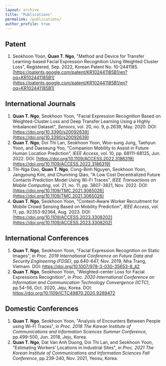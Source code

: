 ```yaml
---
layout: archive
title: "Publications"
permalink: /publications/
author_profile: true
---
```


## Patent
1. Seokhoon Yoon, **Quan T. Ngo**, "Method and Device for Transfer Learning-based Facial Expression Recognition Using Weighted Cluster Loss", Registered, Sep. 2022, Korean Patent No. 10-2441185. [https://patents.google.com/patent/KR102441185B1/en?oq=KR102441185B1](https://patents.google.com/patent/KR102441185B1/en?oq=KR102441185B1)
   
## International Journals
1. **Quan T. Ngo**, Seokhoon Yoon, "Facial Expression Recognition Based on Weighted-Cluster Loss and Deep Transfer Learning Using a Highly Imbalanced Dataset", *Sensors*, vol. 20, no. 9, p.2639, May. 2020. DOI: [https://doi.org/10.3390/s20092639](https://doi.org/10.3390/s20092639)
2. **Quan T. Ngo**, Doi Thi Lan, Seokhoon Yoon, Woo-sung Jung, Taehyun Yoon, and Daeseung Yoo, "Companion Mobility to Assist in Future Human Location Prediction", *IEEE Access*, vol. 10, pp. 68111-68125, Jun. 2022. DOI: [https://doi.org/10.1109/ACCESS.2022.3186319](https://doi.org/10.1109/ACCESS.2022.3186319)
3. Thi-Nga Dao, **Quan T. Ngo**, Cong-Binh Nguyen, Seokhoon Yoon, Jangyoung Kim, and Chunming Qiao, "A Low Cost Decentralized Future Contacts Prediction Model Using Wi-Fi Traces", *IEEE Transactions on Mobile Computing*, vol. 21, no. 11, pp. 3807-3821, Nov. 2022. DOI: [https://doi.org/10.1109/TMC.2021.3065026](https://doi.org/10.1109/TMC.2021.3065026)
4. **Quan T. Ngo**, Seokhoon Yoon, "Context-Aware Worker Recruitment for Mobile Crowd Sensing Based on Mobility Prediction", *IEEE Access*, vol. 11, pp. 92353-92364, Aug. 2023. DOI: [https://doi.org/10.1109/ACCESS.2023.3308202](https://doi.org/10.1109/ACCESS.2023.3308202)

## International Conferences
1. **Quan T. Ngo**, Seokhoon Yoon, "Facial Expression Recognition on Static Images", in *Proc. 2019 International Conference on Future Data and Security Engineering (FDSE)*, pp.640-647, Nov. 2019, Nha Trang, Vietnam. DOI:
https://doi.org/10.1007/978-3-030-35653-8_42
2. **Quan T. Ngo**, Seokhoon Yoon, "Weighted-center Loss for Facial Expressions Recognition", in *Proc. 2020 International Conference on Information and Communication Technology Convergence (ICTC)*, pp.54-56, Oct. 2020, Jeju, Korea. DOI: https://doi.org/10.1109/ICTC49870.2020.9289472

## Domestic Conferences
1. **Quan T. Ngo**, Seokhoon Yoon, "Analysis of Encounters Between People using Wi-Fi Traces", in *Proc. 2018 The Korean Institute of Communications and Information Sciences Summer Conference*, pp.499-500, Jun. 2018, Jeju, Korea.
2. **Quan T. Ngo**, Dat Van Anh Duong, Doi Thi Lan, and Seokhoon Yoon, "Estimating Workers’ Locations in Industrial Sites", in *Proc. 2021 The Korean Institute of Communications and Information Sciences Fall Conference*, pp.239-240, Nov. 2021, Yeosu, Korea.
